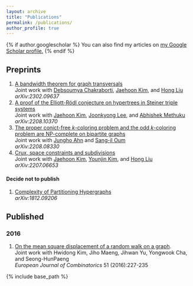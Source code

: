 ```yaml
---
layout: archive
title: "Publications"
permalink: /publications/
author_profile: true
---
```


{% if author.googlescholar %}
  You can also find my articles on <u><a href="{{author.googlescholar}}">my Google Scholar profile</a>.</u>
{% endif %}



## Preprints

1. [A bandwidth theorem for graph transversals](https://arxiv.org/abs/2302.09637)  
Joint work with [Debsoumya Chakraborti](https://dimag.ibs.re.kr/home/debsoumya/), [Jaehoon Kim](https://sites.google.com/view/jaehoon-kim/home), and [Hong Liu](https://www.ibs.re.kr/ecopro/hongliu/)  
<i>arXiv:2302.09637</i>
2. [A proof of the Elliott-Rödl conjecture on hypertrees in Steiner triple systems](https://arxiv.org/abs/2208.10370)  
Joint work with [Jaehoon Kim](https://sites.google.com/view/jaehoon-kim/home), [Joonkyong Lee](https://sites.google.com/site/joonkyungleemaths/), and [Abhishek Methuku](https://sites.google.com/view/abhishekmethuku)  
<i>arXiv:2208.10370</i>
3. [The proper conict-free $k$-coloring problem and the odd $k$-coloring problem are NP-complete on
bipartite graphs](https://arxiv.org/abs/2208.08330)  
Joint work with [Jungho Ahn](https://dimag.ibs.re.kr/home/jungho/) and [Sang-il Oum](https://dimag.ibs.re.kr/home/sangil/)  
<i>arXiv:2208.08330</i>
4. [Crux, space constraints and subdivisions](https://arxiv.org/abs/2207.06653)  
Joint work with [Jaehoon Kim](https://sites.google.com/view/jaehoon-kim/home), [Younjin Kim](https://sites.google.com/site/younjinkimsite/), and [Hong Liu](https://www.ibs.re.kr/ecopro/hongliu/)  
<i>arXiv:2207.06653</i>

#### Decide not to publish

1. [Complexity of Partitioning Hypergraphs](https://aps.arxiv.org/abs/1812.09206)   
<i>arXiv:1812.09206</i>


## Published

### 2016

1. [On the mean square displacement of a random walk on a graph](https://www.sciencedirect.com/science/article/pii/S0195669815001262).   
Joint work with Hwidong Kim, Jiho Maeng, Jihwan Yu, Yongwook Cha, and Seong-HunPaeng  
<i>European Journal of Combinatorics</i> 51 (2016):227-235



{% include base_path %}

